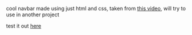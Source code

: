 cool navbar made using just html and css, taken from [this video](https://youtu.be/ArTVfdHOB-M), will try to use in another project

test it out [here](https://cernoh.github.io/magic-nav-menu/)
